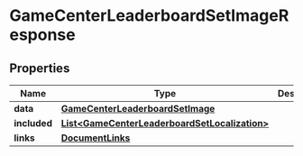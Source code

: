 

# GameCenterLeaderboardSetImageResponse


## Properties

| Name | Type | Description | Notes |
|------------ | ------------- | ------------- | -------------|
|**data** | [**GameCenterLeaderboardSetImage**](GameCenterLeaderboardSetImage.md) |  |  |
|**included** | [**List&lt;GameCenterLeaderboardSetLocalization&gt;**](GameCenterLeaderboardSetLocalization.md) |  |  [optional] |
|**links** | [**DocumentLinks**](DocumentLinks.md) |  |  |



